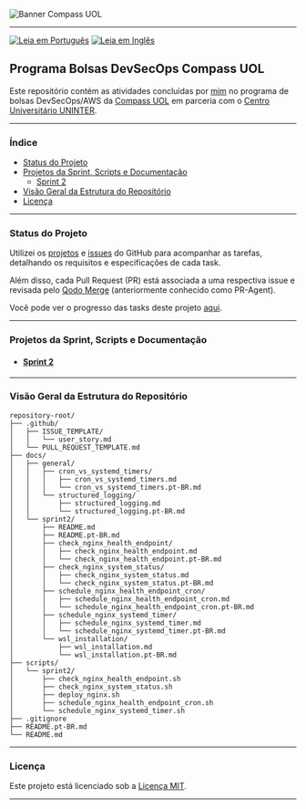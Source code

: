 ![Banner Compass UOL](https://vetores.org/d/compass-uol.svg)

---
[![Leia em Português](https://img.shields.io/badge/%F0%9F%87%A7%F0%9F%87%B7%20Portugu%C3%AAs-F0FFFF.svg)](README.pt-BR.md)
[![Leia em Inglês](https://img.shields.io/badge/%F0%9F%87%BA%F0%9F%87%B8%20English-gray.svg)](README.md)

## Programa Bolsas DevSecOps Compass UOL

Este repositório contém as atividades concluídas por [mim](https://github.com/georgrybski) no programa de bolsas DevSecOps/AWS da [Compass UOL](https://compass.uol/pt/home/) em parceria com o [Centro Universitário UNINTER](https://www.uninter.com/centro-universitario/).

---

### Índice
- [Status do Projeto](#status-do-projeto)
- [Projetos da Sprint, Scripts e Documentação](#projetos-da-sprint-scripts-e-documentação)
  - [Sprint 2](#sprint-2)
- [Visão Geral da Estrutura do Repositório](#visão-geral-da-estrutura-do-repositório)
- [Licença](#licença)

---

### Status do Projeto

Utilizei os [projetos](https://docs.github.com/pt/issues/planning-and-tracking-with-projects/learning-about-projects/about-projects) e [issues](https://docs.github.com/pt/issues/tracking-your-work-with-issues/about-issues) do GitHub para acompanhar as tarefas, detalhando os requisitos e especificações de cada task.

Além disso, cada Pull Request (PR) está associada a uma respectiva issue e revisada pelo [Qodo Merge](https://qodo-merge-docs.qodo.ai/) (anteriormente conhecido como PR-Agent).

Você pode ver o progresso das tasks deste projeto [aqui](https://github.com/users/georgrybski/projects/3).

---

### Projetos da Sprint, Scripts e Documentação
- #### [Sprint 2](docs/sprint2/README.pt-BR.md)

---

### Visão Geral da Estrutura do Repositório

```
repository-root/
├── .github/
│   ├── ISSUE_TEMPLATE/
│   │   └── user_story.md
│   └── PULL_REQUEST_TEMPLATE.md
├── docs/
│   ├── general/
│   │   ├── cron_vs_systemd_timers/
│   │   │   ├── cron_vs_systemd_timers.md
│   │   │   └── cron_vs_systemd_timers.pt-BR.md
│   │   └── structured_logging/
│   │       ├── structured_logging.md
│   │       └── structured_logging.pt-BR.md
│   └── sprint2/
│       ├── README.md
│       ├── README.pt-BR.md
│       ├── check_nginx_health_endpoint/
│       │   ├── check_nginx_health_endpoint.md
│       │   └── check_nginx_health_endpoint.pt-BR.md
│       ├── check_nginx_system_status/
│       │   ├── check_nginx_system_status.md
│       │   └── check_nginx_system_status.pt-BR.md
│       ├── schedule_nginx_health_endpoint_cron/
│       │   ├── schedule_nginx_health_endpoint_cron.md
│       │   └── schedule_nginx_health_endpoint_cron.pt-BR.md
│       ├── schedule_nginx_systemd_timer/
│       │   ├── schedule_nginx_systemd_timer.md
│       │   └── schedule_nginx_systemd_timer.pt-BR.md
│       └── wsl_installation/
│           ├── wsl_installation.md
│           └── wsl_installation.pt-BR.md
├── scripts/
│   └── sprint2/
│       ├── check_nginx_health_endpoint.sh
│       ├── check_nginx_system_status.sh
│       ├── deploy_nginx.sh
│       ├── schedule_nginx_health_endpoint_cron.sh
│       └── schedule_nginx_systemd_timer.sh
├── .gitignore
├── README.pt-BR.md
└── README.md
```
---

### Licença

Este projeto está licenciado sob a [Licença MIT](LICENSE).

---
